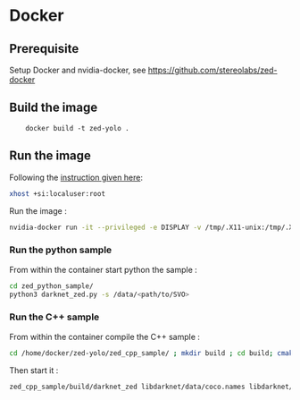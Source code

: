 # Docker

## Prerequisite

Setup Docker and nvidia-docker, see https://github.com/stereolabs/zed-docker

## Build the image

		docker build -t zed-yolo .

## Run the image

Following the [instruction given here](https://github.com/stereolabs/zed-docker#opengl-support):

```Bash
xhost +si:localuser:root
```

Run the image :

```Bash
nvidia-docker run -it --privileged -e DISPLAY -v /tmp/.X11-unix:/tmp/.X11-unix --mount type=bind,source=/<some_path_to_svo_files>,target=/data,readonly --env QT_X11_NO_MITSHM=1 zed-yolo
```

### Run the python sample

From within the container start python the sample :

```Bash
cd zed_python_sample/
python3 darknet_zed.py -s /data/<path/to/SVO>
```

### Run the C++ sample

From within the container compile the C++ sample :

```Bash
cd /home/docker/zed-yolo/zed_cpp_sample/ ; mkdir build ; cd build; cmake .. ; make ; cd /home/docker/zed-yolo/
```

Then start it :

```Bash
zed_cpp_sample/build/darknet_zed libdarknet/data/coco.names libdarknet/cfg/yolov3-tiny.cfg yolov3-tiny.weights /data/<path/to/SVO>
```